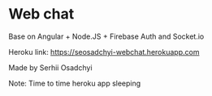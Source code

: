 # Web chat 

Base on Angular + Node.JS + Firebase Auth and Socket.io

Heroku link:
  https://seosadchyi-webchat.herokuapp.com



Made by Serhii Osadchyi


Note: Time to time heroku app sleeping
